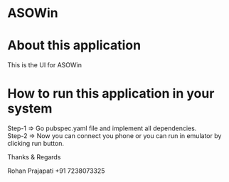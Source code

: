 # ASOWin

# About this application

This is the UI for ASOWin <br>

# How to run this application in your system
Step-1 => Go pubspec.yaml file and implement all dependencies.<br>
Step-2 => Now you can connect you phone or you can run in emulator by clicking run button.<br>

Thanks & Regards

Rohan Prajapati
+91 7238073325